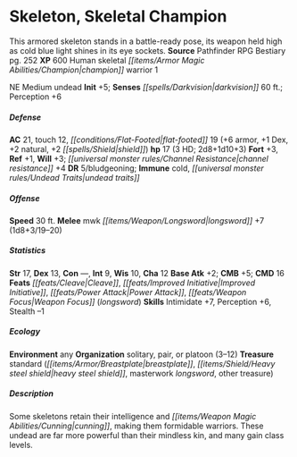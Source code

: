 ﻿---
cssclass: [monsters]
title1: Skeleton, Skeletal Champion
desc_short: This armored skeleton stands in a battle-ready pose, its weapon held high
  as cold blue light shines in its eye sockets.
title2: Skeletal Champion
CR: 2
sources:
- name: Pathfinder RPG Bestiary
  page: 252
  link: http://paizo.com/products/btpy8auu?Pathfinder-Roleplaying-Game-Bestiary
XP: 600
race: Human
classes:
- skeletal champion warrior 1
alignment: NE
size: Medium
type: undead
initiative:
  bonus: 5
senses:
  darkvision: 60
AC:
  AC: 21
  touch: 12
  flat_footed: 19
  components:
    armor: 6
    dex: 1
    natural: 2
    shield: 2
HP:
  HP: 17
  long: 2d8+1d10+3
  HD: 3
saves:
  fort: 3
  ref: 1
  will: 3
  other: channel resistance +4
DR:
- amount: 5
  weakness: bludgeoning
immunities:
- cold
- undead traits
speeds:
  base: 30
attacks:
  melee:
  - - text: mwk longsword +7 (1d8+3/19-20)
      entries:
      - - damage: 1d8+3
          crit_range: 19-20
      attack: mwk longsword
      bonus:
      - 7
ability_scores:
  STR: 17
  DEX: 13
  CON:
  INT: 9
  WIS: 10
  CHA: 12
BAB: 2
CMB: 5
CMD: 16
feats:
- name: Cleave
- is_bonus: true
  name: Improved Initiative
- name: Power Attack
- name: Weapon Focus (longsword)
skills:
  Intimidate: 7
  Perception: 6
  Stealth: -1
ecology:
  environment: any
  organization: solitary, pair, or platoon (3-12)
  treasure_type: standard
  treasure:
  - breastplate
  - heavy steel shield
  - masterwork longsword
  - other treasure
desc_long: Some skeletons retain their intelligence and cunning, making them formidable
  warriors. These undead are far more powerful than their mindless kin, and many gain
  class levels.

---

# Skeleton, Skeletal Champion
This armored skeleton stands in a battle-ready pose, its weapon held high as cold blue light shines in its eye sockets.
**Source** Pathfinder RPG Bestiary pg. 252
**XP** 600
Human skeletal _[[items/Armor Magic Abilities/Champion|champion]]_ warrior 1

NE Medium undead
**Init** +5; **Senses** _[[spells/Darkvision|darkvision]]_ 60 ft.; Perception +6

##### Defense

**AC** 21, touch 12, _[[conditions/Flat-Footed|flat-footed]]_ 19 (+6 armor, +1 Dex, +2 natural, +2 _[[spells/Shield|shield]]_)
**hp** 17 (3 HD; 2d8+1d10+3)
**Fort** +3, **Ref** +1, **Will** +3; _[[universal monster rules/Channel Resistance|channel resistance]]_ +4
**DR** 5/bludgeoning; **Immune** cold, _[[universal monster rules/Undead Traits|undead traits]]_

##### Offense
**Speed** 30 ft.
**Melee** mwk _[[items/Weapon/Longsword|longsword]]_ +7 (1d8+3/19–20)

##### Statistics
**Str** 17, **Dex** 13, **Con** —, **Int** 9, **Wis** 10, **Cha** 12
**Base Atk** +2; **CMB** +5; **CMD** 16
**Feats** _[[feats/Cleave|Cleave]]_, _[[feats/Improved Initiative|Improved Initiative]]_, _[[feats/Power Attack|Power Attack]]_, _[[feats/Weapon Focus|Weapon Focus]]_ (_longsword_)
**Skills** Intimidate +7, Perception +6, Stealth –1

##### Ecology

**Environment** any
**Organization** solitary, pair, or platoon (3–12)
**Treasure** standard (_[[items/Armor/Breastplate|breastplate]]_, _[[items/Shield/Heavy steel shield|heavy steel shield]]_, masterwork _longsword_, other treasure)

##### Description

Some skeletons retain their intelligence and _[[items/Weapon Magic Abilities/Cunning|cunning]]_, making them formidable warriors. These undead are far more powerful than their mindless kin, and many gain class levels.